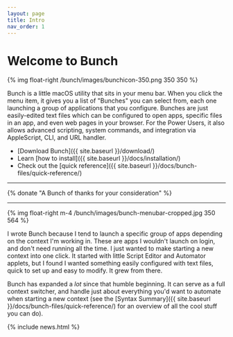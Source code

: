 ```yaml
---
layout: page
title: Intro
nav_order: 1
---
```

# Welcome to Bunch

{% img float-right /bunch/images/bunchicon-350.png 350 350 %}

Bunch is a little macOS utility that sits in your menu bar. When you click the menu item, it gives you a list of "Bunches" you can select from, each one launching a group of applications that you configure. Bunches are just easily-edited text files which can be configured to open apps, specific files in an app, and even web pages in your browser. For the Power Users, it also allows advanced scripting, system commands, and integration via AppleScript, CLI, and URL handler.

- [Download Bunch]({{ site.baseurl }}/download/)
- Learn [how to install]({{ site.baseurl }}/docs/installation/)
- Check out the [quick reference]({{ site.baseurl }}/docs/bunch-files/quick-reference/)

---

{% donate "A Bunch of thanks for your consideration" %}

---

{% img float-right m-4 /bunch/images/bunch-menubar-cropped.jpg 350 564 %}

I wrote Bunch because I tend to launch a specific group of apps depending on the context I'm working in. These are apps I wouldn't launch on login, and don't need running all the time. I just wanted to make starting a new context into one click. It started with little Script Editor and Automator applets, but I found I wanted something easily configured with text files, quick to set up and easy to modify. It grew from there.

Bunch has expanded a _lot_ since that humble beginning. It can serve as a full context switcher, and handle just about everything you'd want to automate when starting a new context (see the [Syntax Summary]({{ site.baseurl }}/docs/bunch-files/quick-reference/) for an overview of all the cool stuff you can do).

{% include news.html %}
